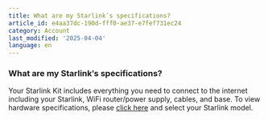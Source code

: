 ```yaml
---
title: What are my Starlinkʹs specifications?
article_id: e4aa37dc-190d-fff0-ae37-e7fef731ec24
category: Account
last_modified: '2025-04-04'
language: en
---
```


### What are my Starlinkʹs specifications?
Your Starlink Kit includes everything you need to connect to the internet including your Starlink, WiFi router/power supply, cables, and base. To view hardware specifications, please [click here](https://www.starlink.com/support/article/<https:/www.starlink.com/specifications>) and select your Starlink model.